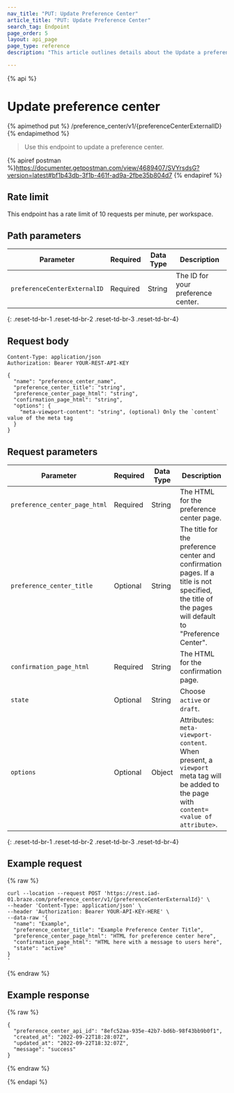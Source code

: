 ```yaml
---
nav_title: "PUT: Update Preference Center"
article_title: "PUT: Update Preference Center"
search_tag: Endpoint
page_order: 5
layout: api_page
page_type: reference
description: "This article outlines details about the Update a preference center Braze endpoint."

---
```

{% api %}
# Update preference center
{% apimethod put %}
/preference_center/v1/{preferenceCenterExternalID}
{% endapimethod %}

> Use this endpoint to update a preference center.

{% apiref postman %}https://documenter.getpostman.com/view/4689407/SVYrsdsG?version=latest#bf1b43db-3f1b-461f-ad9a-2fbe35b804d7 {% endapiref %}

## Rate limit

This endpoint has a rate limit of 10 requests per minute, per workspace.

## Path parameters

| Parameter | Required | Data Type | Description |
| --------- | ---------| --------- | ----------- |
|`preferenceCenterExternalID`| Required | String | The ID for your preference center. |
{: .reset-td-br-1 .reset-td-br-2 .reset-td-br-3  .reset-td-br-4}


## Request body

```
Content-Type: application/json
Authorization: Bearer YOUR-REST-API-KEY
```

```
{
  "name": "preference_center_name",
  "preference_center_title": "string",
  "preference_center_page_html": "string",
  "confirmation_page_html": "string",
  "options": {
    "meta-viewport-content": "string", (optional) Only the `content` value of the meta tag
  }
}
```

## Request parameters

| Parameter | Required | Data Type | Description |
| --------- | ---------| --------- | ----------- |
|`preference_center_page_html`| Required | String | The HTML for the preference center page. |
|`preference_center_title`| Optional | String | The title for the preference center and confirmation pages. If a title is not specified, the title of the pages will default to "Preference Center". |
|`confirmation_page_html`| Required | String | The HTML for the confirmation page. |
|`state` | Optional | String | Choose `active` or `draft`.|
|`options` | Optional | Object | Attributes: `meta-viewport-content`. When present, a `viewport` meta tag will be added to the page with `content= <value of attribute>`. |
{: .reset-td-br-1 .reset-td-br-2 .reset-td-br-3  .reset-td-br-4}

## Example request

{% raw %}
```
curl --location --request POST 'https://rest.iad-01.braze.com/preference_center/v1/{preferenceCenterExternalId}' \
--header 'Content-Type: application/json' \
--header 'Authorization: Bearer YOUR-API-KEY-HERE' \
--data-raw '{
  "name": "Example",
  "preference_center_title": "Example Preference Center Title",
  "preference_center_page_html": "HTML for preference center here",
  "confirmation_page_html": "HTML here with a message to users here",
  "state": "active"
}
'
```
{% endraw %}

## Example response
{% raw %}
```
{
  "preference_center_api_id": "8efc52aa-935e-42b7-bd6b-98f43bb9b0f1",
  "created_at": "2022-09-22T18:28:07Z",
  "updated_at": "2022-09-22T18:32:07Z",
  "message": "success"
}
```
{% endraw %}

{% endapi %}
